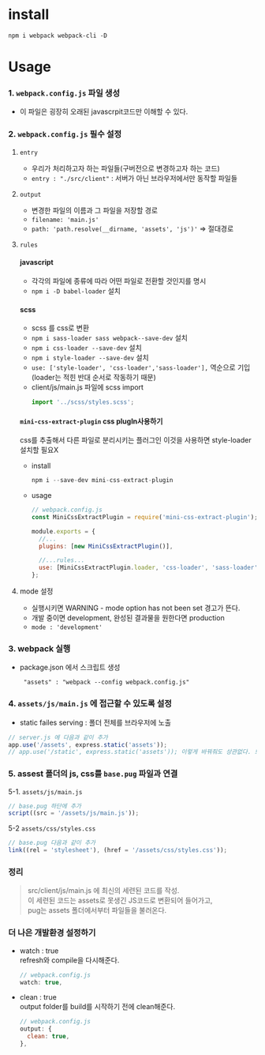 # install

```
npm i webpack webpack-cli -D
```

# Usage

### 1. `webpack.config.js` 파일 생성

- 이 파일은 굉장히 오래된 javascrpit코드만 이해할 수 있다.

### 2. `webpack.config.js` 필수 설정

1.  `entry`

    - 우리가 처리하고자 하는 파일들(구버전으로 변경하고자 하는 코드)
    - `entry : "./src/client"` : 서버가 아닌 브라우저에서만 동작할 파일들

2.  `output`

    - 변경한 파일의 이름과 그 파일을 저장할 경로
    - `filename: 'main.js'`
    - `path: 'path.resolve(__dirname, 'assets', 'js')'` => 절대경로

3.  `rules`

    #### **javascript**

    - 각각의 파일에 종류에 따라 어떤 파일로 전환할 것인지를 명시
    - `npm i -D babel-loader` 설치

    #### **scss**

    - scss 를 css로 변환
    - `npm i sass-loader sass webpack--save-dev` 설치
    - `npm i css-loader --save-dev` 설치
    - `npm i style-loader --save-dev` 설치
    - `use: ['style-loader', 'css-loader','sass-loader'],` 역순으로 기입
      (loader는 적힌 반대 순서로 작동하기 때문)
    - client/js/main.js 파일에 scss import
      ```javascript
      import '../scss/styles.scss';
      ```

    #### `mini-css-extract-plugin` css plugIn사용하기

    css를 추출해서 다른 파일로 분리시키는 플러그인
    이것을 사용하면 style-loader 설치할 필요X

    - install
      ```javascript
      npm i --save-dev mini-css-extract-plugin
      ```
    - usage

      ```javascript
      // webpack.config.js
      const MiniCssExtractPlugin = require('mini-css-extract-plugin');

      module.exports = {
        //...
        plugins: [new MiniCssExtractPlugin()],

        //...rules...
        use: [MiniCssExtractPlugin.loader, 'css-loader', 'sass-loader'],
      };
      ```

4.  mode 설정

    - 실행시키면 WARNING - mode option has not been set 경고가 뜬다.
    - 개발 중이면 development, 완성된 결과물을 원한다면 production
    - `mode : 'development'`

### 3. webpack 실행

- package.json 에서 스크립트 생성

  ```
   "assets" : "webpack --config webpack.config.js"
  ```

### 4. `assets/js/main.js` 에 접근할 수 있도록 설정

- static failes serving : 폴더 전체를 브라우저에 노출

```javascript
// server.js 에 다음과 같이 추가
app.use('/assets', express.static('assets'));
// app.use('/static', express.static('assets')); 이렇게 바꿔줘도 상관없다. 브라우저가 접근하는 경로일뿐
```

### 5. assest 폴더의 js, css를 `base.pug` 파일과 연결

5-1. `assets/js/main.js`

```javascript
// base.pug 하단에 추가
script((src = '/assets/js/main.js'));
```

5-2 `assets/css/styles.css`

```javascript
// base.pug 다음과 같이 추가
link((rel = 'stylesheet'), (href = '/assets/css/styles.css'));
```

### 정리

> src/client/js/main.js 에 최신의 세련된 코드를 작성.  
> 이 세련된 코드는 assets로 못생긴 JS코드로 변환되어 들어가고,  
> pug는 assets 폴더에서부터 파일들을 불러온다.

### 더 나은 개발환경 설정하기

- watch : true  
  refresh와 compile을 다시해준다.

  ```javascript
  // webpack.config.js
  watch: true,
  ```

- clean : true  
   output folder를 build를 시작하기 전에 clean해준다.

  ```javascript
  // webpack.config.js
  output: {
    clean: true,
  },
  ```
